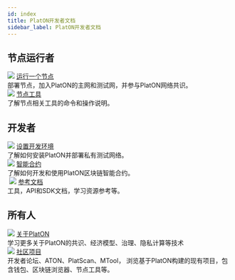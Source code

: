 ```yaml
---
id: index
title: PlatON开发者文档
sidebar_label: PlatON开发者文档
---
```


## 节点运行者
<div class="card-wrap">
    <!-- <div class="homepage-card">
        <img src="/docs/img/Install_Node.svg">
        <a href="/docs/zh-CN/Install_Node" class="card-title">安装一个节点</a>
        <div class="card-description">
        安装，配置和部署节点。
        </div>
    </div>
    <div class="homepage-card">
        <img src="/docs/img/Join_PlatON_NetWork.svg">
        <a href="/docs/zh-CN/Join_PlatON_NetWork" class="card-title">加入platon网络</a>
        <div class="card-description">
        如何加入PlatON的主网和测试网。
        </div>
    </div>
    <div class="homepage-card">
        <img src="/docs/img/Become_Verification_Node.svg">
        <a href="/docs/zh-CN/Become_Verification_Node" class="card-title">成为验证节点</a>
        <div class="card-description">
        参与PlatON网络共识。
        </div>
    </div> -->
    <div class="homepage-card">
        <img src="/docs/img/Install_Node.svg">
        <a href="/docs/zh-CN/Install_Node" class="card-title">运行一个节点</a>
        <div class="card-description">
        部署节点，加入PlatON的主网和测试网，并参与PlatON网络共识。
        </div>
    </div>
    <div class="homepage-card">
        <img src="/docs/img/nodeTool.svg">
        <a href="/docs/zh-CN/MTool_Manual" class="card-title">节点工具</a>
        <div class="card-description">
        了解节点相关工具的命令和操作说明。
        </div>
    </div>
</div>

## 开发者
<div class="card-wrap">
    <div class="homepage-card">
        <img src="/docs/img/Set_Develop_Env.svg">
        <a href="/docs/zh-CN/Install_PlatON" class="card-title">设置开发环境</a>
        <div class="card-description">
        了解如何安装PlatON并部署私有测试网络。
        </div>
    </div>
    <div class="homepage-card">
        <img src="/docs/img/Smart_Contract_Development.svg">
        <a href="/docs/zh-CN/EVM_Smart_Contract" class="card-title">智能合约</a>
        <div class="card-description">
        了解如何开发和使用PlatON区块链智能合约。
        </div>
    </div>
    <div class="homepage-card">
​        <img src="/docs/img/resdoc.svg">
        <a href="/docs/zh-CN/Java_SDK" class="card-title">参考文档</a>
        <div class="card-description">
        工具，API和SDK文档，学习资源参考等。	
        </div>
    </div>
</div>

## 所有人
<div class="card-wrap">
    <div class="homepage-card">
        <img src="/docs/img/about.svg">
        <a href="/docs/zh-CN/PlatON_Overall_Solution" class="card-title">关于PlatON</a>
        <div class="card-description">
        学习更多关于PlatON的共识、经济模型、治理、隐私计算等技术
        </div>
    </div>
    <div class="homepage-card">
        <img src="/docs/img/community.svg">
        <a href="/docs/zh-CN/community" class="card-title">社区项目</a>
        <div class="card-description">
        开发者论坛、ATON、PlatScan、MTool， 浏览基于PlatON构建的现有项目，包含钱包、区块链浏览器、节点工具等。
        </div>
    </div>
</div>